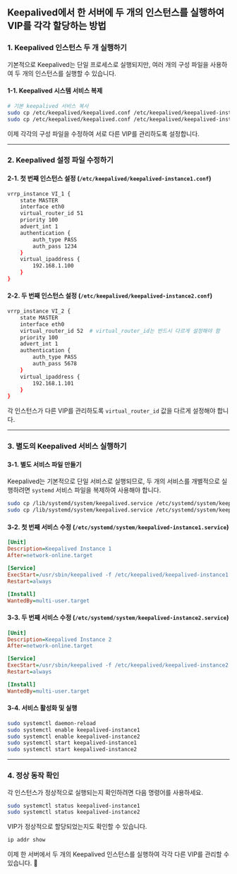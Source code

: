 ## Keepalived에서 한 서버에 두 개의 인스턴스를 실행하여 VIP를 각각 할당하는 방법

### 1. Keepalived 인스턴스 두 개 실행하기
기본적으로 Keepalived는 단일 프로세스로 실행되지만, 여러 개의 구성 파일을 사용하여 두 개의 인스턴스를 실행할 수 있습니다.

#### 1-1. Keepalived 시스템 서비스 복제
```bash
# 기본 keepalived 서비스 복사
sudo cp /etc/keepalived/keepalived.conf /etc/keepalived/keepalived-instance1.conf
sudo cp /etc/keepalived/keepalived.conf /etc/keepalived/keepalived-instance2.conf
```
이제 각각의 구성 파일을 수정하여 서로 다른 VIP를 관리하도록 설정합니다.

---

### 2. Keepalived 설정 파일 수정하기

#### 2-1. 첫 번째 인스턴스 설정 (`/etc/keepalived/keepalived-instance1.conf`)
```bash
vrrp_instance VI_1 {
    state MASTER
    interface eth0
    virtual_router_id 51
    priority 100
    advert_int 1
    authentication {
        auth_type PASS
        auth_pass 1234
    }
    virtual_ipaddress {
        192.168.1.100
    }
}
```

#### 2-2. 두 번째 인스턴스 설정 (`/etc/keepalived/keepalived-instance2.conf`)
```bash
vrrp_instance VI_2 {
    state MASTER
    interface eth0
    virtual_router_id 52  # virtual_router_id는 반드시 다르게 설정해야 함
    priority 100
    advert_int 1
    authentication {
        auth_type PASS
        auth_pass 5678
    }
    virtual_ipaddress {
        192.168.1.101
    }
}
```
각 인스턴스가 다른 VIP를 관리하도록 `virtual_router_id` 값을 다르게 설정해야 합니다.

---

### 3. 별도의 Keepalived 서비스 실행하기

#### 3-1. 별도 서비스 파일 만들기
Keepalived는 기본적으로 단일 서비스로 실행되므로, 두 개의 서비스를 개별적으로 실행하려면 `systemd` 서비스 파일을 복제하여 사용해야 합니다.

```bash
sudo cp /lib/systemd/system/keepalived.service /etc/systemd/system/keepalived-instance1.service
sudo cp /lib/systemd/system/keepalived.service /etc/systemd/system/keepalived-instance2.service
```

#### 3-2. 첫 번째 서비스 수정 (`/etc/systemd/system/keepalived-instance1.service`)
```ini
[Unit]
Description=Keepalived Instance 1
After=network-online.target

[Service]
ExecStart=/usr/sbin/keepalived -f /etc/keepalived/keepalived-instance1.conf --dont-fork
Restart=always

[Install]
WantedBy=multi-user.target
```

#### 3-3. 두 번째 서비스 수정 (`/etc/systemd/system/keepalived-instance2.service`)
```ini
[Unit]
Description=Keepalived Instance 2
After=network-online.target

[Service]
ExecStart=/usr/sbin/keepalived -f /etc/keepalived/keepalived-instance2.conf --dont-fork
Restart=always

[Install]
WantedBy=multi-user.target
```

#### 3-4. 서비스 활성화 및 실행
```bash
sudo systemctl daemon-reload
sudo systemctl enable keepalived-instance1
sudo systemctl enable keepalived-instance2
sudo systemctl start keepalived-instance1
sudo systemctl start keepalived-instance2
```

---

### 4. 정상 동작 확인
각 인스턴스가 정상적으로 실행되는지 확인하려면 다음 명령어를 사용하세요.
```bash
sudo systemctl status keepalived-instance1
sudo systemctl status keepalived-instance2
```

VIP가 정상적으로 할당되었는지도 확인할 수 있습니다.
```bash
ip addr show
```
이제 한 서버에서 두 개의 Keepalived 인스턴스를 실행하여 각각 다른 VIP를 관리할 수 있습니다. 🚀

